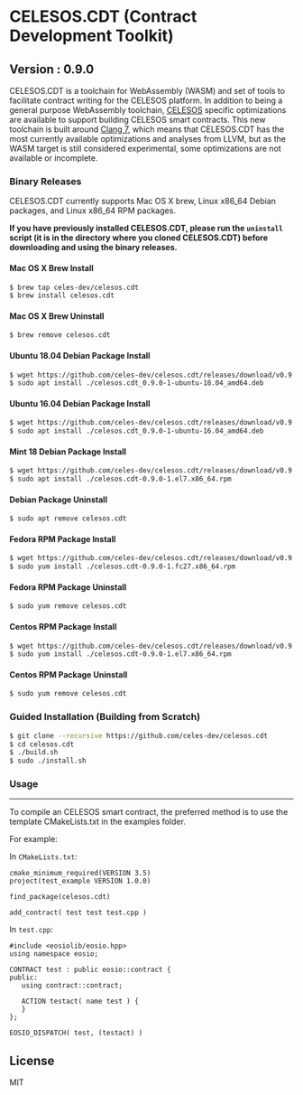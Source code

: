 # CELESOS.CDT (Contract Development Toolkit)
## Version : 0.9.0

CELESOS.CDT is a toolchain for WebAssembly (WASM) and set of tools to facilitate contract writing for the CELESOS platform.  In addition to being a general purpose WebAssembly toolchain, [CELESOS](https://github.com/celes-dev/celesos) specific optimizations are available to support building CELESOS smart contracts.  This new toolchain is built around [Clang 7](https://github.com/eosio/llvm), which means that CELESOS.CDT has the most currently available optimizations and analyses from LLVM, but as the WASM target is still considered experimental, some optimizations are not available or incomplete.


### Binary Releases
CELESOS.CDT currently supports Mac OS X brew, Linux x86_64 Debian packages, and Linux x86_64 RPM packages.

**If you have previously installed CELESOS.CDT, please run the `uninstall` script (it is in the directory where you cloned CELESOS.CDT) before downloading and using the binary releases.**

#### Mac OS X Brew Install
```sh
$ brew tap celes-dev/celesos.cdt
$ brew install celesos.cdt
```

#### Mac OS X Brew Uninstall
```sh
$ brew remove celesos.cdt
```

#### Ubuntu 18.04 Debian Package Install
```sh
$ wget https://github.com/celes-dev/celesos.cdt/releases/download/v0.9.0/celesos.cdt_0.9.0-1-ubuntu-18.04_amd64.deb
$ sudo apt install ./celesos.cdt_0.9.0-1-ubuntu-18.04_amd64.deb
```

#### Ubuntu 16.04 Debian Package Install
```sh
$ wget https://github.com/celes-dev/celesos.cdt/releases/download/v0.9.0/celesos.cdt_0.9.0-1-ubuntu-16.04_amd64.deb
$ sudo apt install ./celesos.cdt_0.9.0-1-ubuntu-16.04_amd64.deb
```

#### Mint 18 Debian Package Install
```sh
$ wget https://github.com/celes-dev/celesos.cdt/releases/download/v0.9.0/celesos.cdt-0.9.0-1.el7.x86_64.rpm
$ sudo apt install ./celesos.cdt-0.9.0-1.el7.x86_64.rpm
```

#### Debian Package Uninstall
```sh
$ sudo apt remove celesos.cdt
```

#### Fedora RPM Package Install
```sh
$ wget https://github.com/celes-dev/celesos.cdt/releases/download/v0.9.0/celesos.cdt-0.9.0-1.fc27.x86_64.rpm
$ sudo yum install ./celesos.cdt-0.9.0-1.fc27.x86_64.rpm
```

#### Fedora RPM Package Uninstall
```sh
$ sudo yum remove celesos.cdt
```

#### Centos RPM Package Install
```sh
$ wget https://github.com/celes-dev/celesos.cdt/releases/download/v0.9.0/celesos.cdt-0.9.0-1.el7.x86_64.rpm
$ sudo yum install ./celesos.cdt-0.9.0-1.el7.x86_64.rpm
```

#### Centos RPM Package Uninstall
```sh
$ sudo yum remove celesos.cdt
```

### Guided Installation (Building from Scratch)
```sh
$ git clone --recursive https://github.com/celes-dev/celesos.cdt
$ cd celesos.cdt
$ ./build.sh
$ sudo ./install.sh
```

### Usage
---
To compile an CELESOS smart contract, the preferred method is to use the template CMakeLists.txt in the examples folder.


For example:

In `CMakeLists.txt`:
```
cmake_minimum_required(VERSION 3.5)
project(test_example VERSION 1.0.0)

find_package(celesos.cdt)

add_contract( test test test.cpp )
```


In `test.cpp`:

```
#include <eosiolib/eosio.hpp>
using namespace eosio;

CONTRACT test : public eosio::contract {
public:
   using contract::contract;

   ACTION testact( name test ) {
   }
};

EOSIO_DISPATCH( test, (testact) )
```

License
----

MIT
